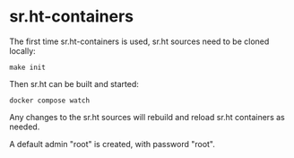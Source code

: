 # sr.ht-containers

The first time sr.ht-containers is used, sr.ht sources need to be cloned
locally:

    make init

Then sr.ht can be built and started:

    docker compose watch

Any changes to the sr.ht sources will rebuild and reload sr.ht containers as
needed.

A default admin "root" is created, with password "root".
